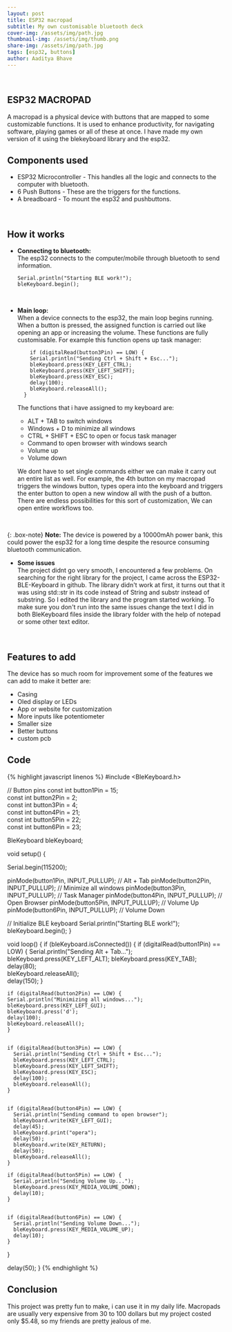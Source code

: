 ```yaml
---
layout: post
title: ESP32 macropad
subtitle: My own customisable bluetooth deck
cover-img: /assets/img/path.jpg
thumbnail-img: /assets/img/thumb.png
share-img: /assets/img/path.jpg
tags: [esp32, buttons]
author: Aaditya Bhave
---
```

<br />

## ESP32 MACROPAD ##
A macropad is a physical device with buttons that are mapped to some customizable functions. It is used to enhance productivity, for navigating software, playing games or all of these at once. I have made my own version of it using the blekeyboard library and the esp32. 
<br />


## Components used

* ESP32 Microcontroller - This handles all the logic and connects to the computer with bluetooth.
* 6 Push Buttons - These are the triggers for the functions.
* A breadboard - To mount the esp32 and pushbuttons.

<br />

## How it works


* **Connecting to bluetooth:**\
  The esp32 connects to the computer/mobile through bluetooth to send information.

  ~~~
  Serial.println("Starting BLE work!");
  bleKeyboard.begin();
  ~~~

<br />

* **Main loop:**\
  When a device connects to the esp32, the main loop begins running. When a button is pressed, the assigned function is carried out like opening an app or increasing the volume. These functions are fully customisable. For example this function opens up task manager:

  ~~~
      if (digitalRead(button3Pin) == LOW) {
      Serial.println("Sending Ctrl + Shift + Esc...");
      bleKeyboard.press(KEY_LEFT_CTRL);    
      bleKeyboard.press(KEY_LEFT_SHIFT);  
      bleKeyboard.press(KEY_ESC);         
      delay(100);
      bleKeyboard.releaseAll();            
    }
  ~~~

  The functions that i have assigned to my keyboard are:
  * ALT + TAB to switch windows
  * Windows + D to minimize all windows
  * CTRL + SHIFT + ESC to open or focus task manager
  * Command to open browser with windows search
  * Volume up
  * Volume down

  We dont have to set single commands either we can make it carry out an entire list as well. For example, the 4th button on my macropad triggers the windows button, types opera into the keyboard and triggers the enter button to open a new window all with the push of a button. There are endless possibilities for this sort of customization, We can open entire workflows too.
<br />

{: .box-note}
**Note:**
  The device is powered by a 10000mAh power bank, this could power the esp32 for a long time despite the resource consuming bluetooth communication.


* **Some issues**\
  The project didnt go very smooth, I encountered a few problems. On searching for the right library for the project, I came across the ESP32-BLE-Keyboard in github. The library didn't work at first, it turns out that it was using std::str in its code instead of String and substr instead of substring. So I edited the library and the program started working. To make sure you don't run into the same issues change the text I did in both BleKeyboard files inside the library folder with the help of notepad or some other text editor.

<br />


## Features to add

The device has so much room for improvement some of the features we can add to make it better are:

* Casing
* Oled display or LEDs
* App or website for customization
* More inputs like potentiometer
* Smaller size
* Better buttons
* custom pcb



## Code

{% highlight javascript linenos %}
#include <BleKeyboard.h>

// Button pins
const int button1Pin = 15;  
const int button2Pin = 2;   
const int button3Pin = 4;   
const int button4Pin = 21;   
const int button5Pin = 22;  
const int button6Pin = 23;

BleKeyboard bleKeyboard;

void setup() {

  Serial.begin(115200);
  

  pinMode(button1Pin, INPUT_PULLUP);  // Alt + Tab
  pinMode(button2Pin, INPUT_PULLUP);  // Minimize all windows
  pinMode(button3Pin, INPUT_PULLUP);  // Task Manager
  pinMode(button4Pin, INPUT_PULLUP);  // Open Browser
  pinMode(button5Pin, INPUT_PULLUP);  // Volume Up
  pinMode(button6Pin, INPUT_PULLUP);  // Volume Down

  // Initialize BLE keyboard
  Serial.println("Starting BLE work!");
  bleKeyboard.begin();
}

void loop() {
  if (bleKeyboard.isConnected()) {
    if (digitalRead(button1Pin) == LOW) {
      Serial.println("Sending Alt + Tab...");
      bleKeyboard.press(KEY_LEFT_ALT); 
      bleKeyboard.press(KEY_TAB);     
      delay(80);                     
      bleKeyboard.releaseAll();       
      delay(150);
    }

    if (digitalRead(button2Pin) == LOW) {
    Serial.println("Minimizing all windows...");
    bleKeyboard.press(KEY_LEFT_GUI);    
    bleKeyboard.press('d');            
    delay(100);
    bleKeyboard.releaseAll();          
    }


    if (digitalRead(button3Pin) == LOW) {
      Serial.println("Sending Ctrl + Shift + Esc...");
      bleKeyboard.press(KEY_LEFT_CTRL);    
      bleKeyboard.press(KEY_LEFT_SHIFT);  
      bleKeyboard.press(KEY_ESC);         
      delay(100);
      bleKeyboard.releaseAll();            
    }

  
    if (digitalRead(button4Pin) == LOW) {
      Serial.println("Sending command to open browser");
      bleKeyboard.write(KEY_LEFT_GUI);   
      delay(45);
      bleKeyboard.print("opera");
      delay(50);
      bleKeyboard.write(KEY_RETURN);       
      delay(50);
      bleKeyboard.releaseAll(); 
    }

    if (digitalRead(button5Pin) == LOW) {
      Serial.println("Sending Volume Up...");
      bleKeyboard.press(KEY_MEDIA_VOLUME_DOWN);  
      delay(10);  
    }


    if (digitalRead(button6Pin) == LOW) {
      Serial.println("Sending Volume Down...");
      bleKeyboard.press(KEY_MEDIA_VOLUME_UP);  
      delay(10);  
    }
  }

  delay(50);
}
{% endhighlight %}


## Conclusion

This project was pretty fun to make, i can use it in my daily life. Macropads are usually very expensive from 30 to 100 dollars but my project costed only $5.48, so my friends are pretty jealous of me.

